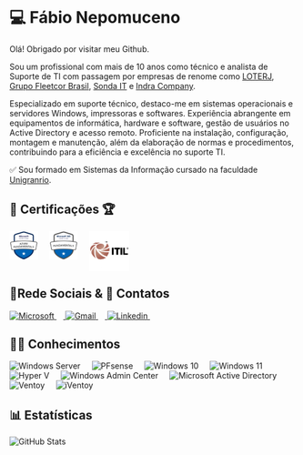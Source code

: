 # 💻 Fábio Nepomuceno

Olá! Obrigado por visitar meu Github.

Sou um profissional com mais de 10 anos como técnico e analista de Suporte de TI com passagem por empresas de renome como [LOTERJ](https://www.loterj.rj.gov.br), [Grupo Fleetcor Brasil](https://www.semparar.com.br), [Sonda IT](https://www.sonda.com/pt) e [Indra Company](https://www.minsait.com/pt). 

Especializado em suporte técnico, destaco-me em sistemas operacionais e servidores Windows, impressoras e softwares. Experiência abrangente em equipamentos de informática, hardware e software, gestão de usuários no Active Directory e acesso remoto. Proficiente na instalação, configuração, montagem e manutenção, além da elaboração de normas e procedimentos, contribuindo para a eficiência e excelência no suporte TI.

✅ Sou formado em Sistemas da Informação cursado na faculdade [Unigranrio](https://unigranrio.edu.br/).



## 🚀 Certificações 🏆

<img 
    align="left" 
    alt="Azure Fundamentals"
    title="Microsoft Azure Fundamentals" 
    width="50px" 
    style="padding-right: 20px;" 
    src="https://github.com/fabioceno/img/blob/14fa87bab48b8e8f87185f604ac5a2ebfdf8681e/AZ900.png" 
/>
<img 
    align="left" 
    alt="365 Fundamentals" 
    title="Microsoft 365 Fundamentals"
    width="50px" 
    style="padding-right: 20px;" 
    src="https://github.com/fabioceno/img/blob/14fa87bab48b8e8f87185f604ac5a2ebfdf8681e/Ms900.png" 
/>
<img 
    align="left" 
    alt="Itil v3" 
    title="Itil v3 Foundations"
    width="70px" 
    style="padding-right: 10px;" 
    src="https://github.com/fabioceno/img/blob/14e9da7c207bc5d8a9154cb9be539fc3b5adccfb/Itil-v3.png" 
/>
<br/>
<br/>
<br/>
<br/>

## 📡Rede Sociais & 📩 Contatos

<div align="left">
            <a href="https://learn.microsoft.com/pt-br/users/fabioceno">
        <img 
            alt="Microsoft" 
            title="Me siga no Microsoft Learning" 
            src="https://img.shields.io/badge/Microsoft_Learning-red?style=for-the-badge"//target="_blank"
        />
        <img width="12" />
    </a>        
        <a href="mailto:fnsilva.ti@gmail.com">
        <img 
            alt="Gmail" 
            title="Contato" 
            src="https://img.shields.io/badge/Gmail-white?style=for-the-badge&logo=gmail&logoColor=Red" //target="_blank"
        />
        <img width="12" />
    </a>
    <a href="https://www.linkedin.com/in/fabio-nepomuceno">
        <img 
            alt="Linkedin" 
            title="Envie um Convite!" 
            src="https://img.shields.io/badge/-LinkedIn-%230077B5?style=for-the-badge&logo=linkedin&logoColor=white"//target="_blank"
        />
        <img width="12" />
    </a>
</div>

## 👨‍🎓 Conhecimentos

<div align="left">
        <img 
            alt="Windows Server" 
            src="https://img.shields.io/badge/Windows%20Server-darkblue?style=for-the-badge"target="_blank"
            title="Windows Server"
            />
        <img width="12" />
        <img 
            alt="PFsense" 
            src="https://img.shields.io/badge/Pfsense-white?style=for-the-badge&logo=pfsense&logoColor=darkblue"target="_blank"
            title="Firewall PFsense"
        />
        <img width="12" />
        <img 
            alt="Windows 10" 
            src="https://img.shields.io/badge/Windows%2010-blue?style=for-the-badge"target="_blank"
            title="Windows 10 Client"
        />
        <img width="12" />
        <img 
            alt="Windows 11" 
            src="https://img.shields.io/badge/Windows%2011-lightblue?style=for-the-badge"target="_blank"
            title="Windows 11 Client"
        />
        <img width="12" />
        <img 
            alt="Hyper V" 
            src="https://img.shields.io/badge/Hyper%20v-darkgreen?style=for-the-badge"target="_blank"
            title="Microsoft Hyper V"
        />
        <img width="12" />
        <img 
            alt="Windows Admin Center" 
            src="https://img.shields.io/badge/Windows%20Admin%20Center-grey?style=for-the-badge"target="_blank"
            title="Windows Admin Center"
        />
      <img width="12" />
        <img 
            alt="Microsoft Active Directory" 
            src="https://img.shields.io/badge/Active%20Directory-blue?style=for-the-badge"target="_blank"  
            title="Microsoft Active Directory"
        />
      <img width="12" />            
        <img 
            alt="Ventoy" 
            src="https://img.shields.io/badge/Ventoy-darkblue?style=for-the-badge"target="_blank"
            title="Ventoy Bootable"
        />
      <img width="12" />
        <img 
            alt="iVentoy" 
            src="https://img.shields.io/badge/iVentoy-darkred?style=for-the-badge"target="_blank" 
            title="iVentoy Bootable PXE"
        />
      <img width="12" />
            
## 📊 Estatísticas

<p>
  <img 
    align="left" 
    alt="GitHub Stats" 
    height="200" 
    style="padding-right: 10px;" 
    src="https://github-readme-stats.vercel.app/api?username=fabioceno&show_icons=true&theme=tokyonight&include_all_commits=true&locale=pt-br" 
  />

</p>
